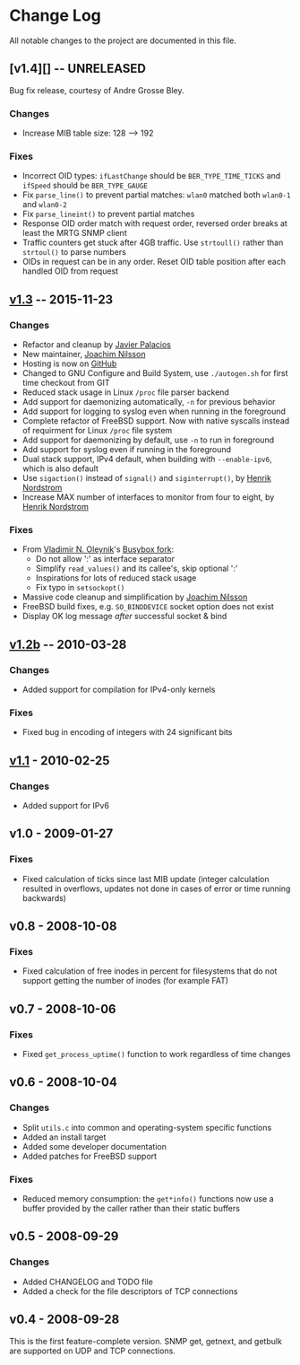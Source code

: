 Change Log
==========

All notable changes to the project are documented in this file.


[v1.4][] -- UNRELEASED
----------------------

Bug fix release, courtesy of Andre Grosse Bley.

### Changes
- Increase MIB table size: 128 --> 192

### Fixes
- Incorrect OID types: `ifLastChange` should be `BER_TYPE_TIME_TICKS`
  and `ifSpeed` should be `BER_TYPE_GAUGE`
- Fix `parse_line()` to prevent partial matches: `wlan0` matched both
  `wlan0-1` and `wlan0-2`
- Fix `parse_lineint()` to prevent partial matches
- Response OID order match with request order, reversed order breaks at
  least the MRTG SNMP client
- Traffic counters get stuck after 4GB traffic.  Use `strtoull()` rather
  than `strtoul()` to parse numbers
- OIDs in request can be in any order.  Reset OID table position after
  each handled OID from request


[v1.3][] -- 2015-11-23
----------------------

### Changes

- Refactor and cleanup by [Javier Palacios][palacios]
- New maintainer, [Joachim Nilsson][troglobit]
- Hosting is now on [GitHub][home]
- Changed to GNU Configure and Build System, use `./autogen.sh` for
  first time checkout from GIT
- Reduced stack usage in Linux `/proc` file parser backend
- Add support for daemonizing automatically, `-n` for previous behavior
- Add support for logging to syslog even when running in the foreground
- Complete refactor of FreeBSD support.  Now with native syscalls instead
  of requirment for Linux `/proc` file system
- Add support for daemonizing by default, use `-n` to run in foreground
- Add support for syslog even if running in the foreground
- Dual stack support, IPv4 default, when building with `--enable-ipv6`,
  which is also default
- Use `sigaction()` instead of `signal()` and `siginterrupt()`, by
  [Henrik Nordstrom][hno]
- Increase MAX number of interfaces to monitor from four to eight, by
  [Henrik Nordstrom][hno]

### Fixes
- From [Vladimir N. Oleynik][dzo]'s [Busybox fork][vodz-fork]:
  - Do not allow ':' as interface separator
  - Simplify `read_values()` and its callee's, skip optional ':'
  - Inspirations for lots of reduced stack usage
  - Fix typo in `setsockopt()`
- Massive code cleanup and simplification by [Joachim Nilsson][troglobit]
- FreeBSD build fixes, e.g. `SO_BINDDEVICE` socket option does not exist
- Display OK log message *after* successful socket & bind


[v1.2b][] -- 2010-03-28
-----------------------

### Changes

- Added support for compilation for IPv4-only kernels

### Fixes

- Fixed bug in encoding of integers with 24 significant bits


[v1.1][] - 2010-02-25
---------------------

### Changes

- Added support for IPv6


v1.0 - 2009-01-27
-----------------

### Fixes

- Fixed calculation of ticks since last MIB update (integer calculation
  resulted in overflows, updates not done in cases of error or time
  running backwards)


v0.8 - 2008-10-08
-----------------

### Fixes

- Fixed calculation of free inodes in percent for filesystems that do
  not support getting the number of inodes (for example FAT)


v0.7 - 2008-10-06
-----------------

### Fixes

- Fixed `get_process_uptime()` function to work regardless of time
  changes


v0.6 - 2008-10-04
-----------------

### Changes

- Split `utils.c` into common and operating-system specific functions
- Added an install target
- Added some developer documentation
- Added patches for FreeBSD support

### Fixes

- Reduced memory consumption: the `get*info()` functions now use a
  buffer provided by the caller rather than their static buffers


v0.5 - 2008-09-29
-----------------

### Changes

- Added CHANGELOG and TODO file
- Added a check for the file descriptors of TCP connections

v0.4 - 2008-09-28
-----------------

This is the first feature-complete version.  SNMP get, getnext, and
getbulk are supported on UDP and TCP connections.


[UNRELEASED]: https://github.com/troglobit/mini-snmpd/compare/v1.3...HEAD
[v1.3]:       https://github.com/troglobit/mini-snmpd/compare/v1.3...HEAD
[v1.3]:       https://github.com/troglobit/mini-snmpd/compare/v1.2b...v1.3
[v1.2b]:      https://github.com/troglobit/mini-snmpd/compare/v1.1...v1.2b
[v1.1]:       https://github.com/troglobit/mini-snmpd/compare/v1.0...v1.1
[dzo]:        <mailto:dzo@simtreas.ru>
[hno]:        https://github.com/hno
[home]:       https://github.com/troglobit/mini-snmpd
[palacios]:   https://github.com/javiplx
[troglobit]:  https://github.com/troglobit
[vodz-fork]:  http://www.simtreas.ru/~dzo/busybox-vodz.html

<!--
  -- Local Variables:
  -- mode: markdown
  -- End:
  -->
